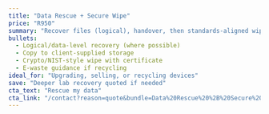 ```yaml
---
title: "Data Rescue + Secure Wipe"
price: "R950"
summary: "Recover files (logical), handover, then standards-aligned wipe with certificate."
bullets:
  - Logical/data-level recovery (where possible)
  - Copy to client-supplied storage
  - Crypto/NIST-style wipe with certificate
  - E-waste guidance if recycling
ideal_for: "Upgrading, selling, or recycling devices"
save: "Deeper lab recovery quoted if needed"
cta_text: "Rescue my data"
cta_link: "/contact?reason=quote&bundle=Data%20Rescue%20%2B%20Secure%20Wipe"
---
```

